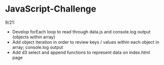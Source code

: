 # JavaScript-Challenge

9/21:
- Develop forEach loop to read through data.js and console.log output (objects within array)
- Add object iteration in order to review keys / values within each object in array; console.log output
- Add d3 select and append functions to represent data on index.html page

